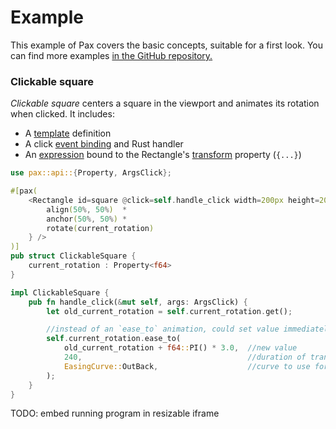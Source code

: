 # Example

This example of Pax covers the basic concepts, suitable for a first look.  You can find more examples [in the GitHub repository.](https://www.github.com/pax-lang/examples/)

### Clickable square
_Clickable square_ centers a square in the viewport and animates its rotation when clicked.  It includes:
  - A [template](./start-key-concepts-templates.md) definition
  - A click [event binding](./start-key-concepts-event-handlers.md) and Rust handler
  - An [expression](./start-key-concepts-expressions.md) bound to the Rectangle's [transform](/reference-coordinates-and-transforms.html) property (`{...}`)

```rust
use pax::api::{Property, ArgsClick};

#[pax(
    <Rectangle id=square @click=self.handle_click width=200px height=200px transform={
        align(50%, 50%)  *         
        anchor(50%, 50%) *         
        rotate(current_rotation)   
    } />
)]
pub struct ClickableSquare {
    current_rotation : Property<f64>
}

impl ClickableSquare {
    pub fn handle_click(&mut self, args: ArgsClick) {
        let old_current_rotation = self.current_rotation.get();

        //instead of an `ease_to` animation, could set value immediately with `self.theta.set(...)`
        self.current_rotation.ease_to(
            old_current_rotation + f64::PI() * 3.0,  //new value
            240,                                     //duration of transition, frames
            EasingCurve::OutBack,                    //curve to use for interpolation 
        );
    }
}
```

TODO: embed running program in resizable iframe